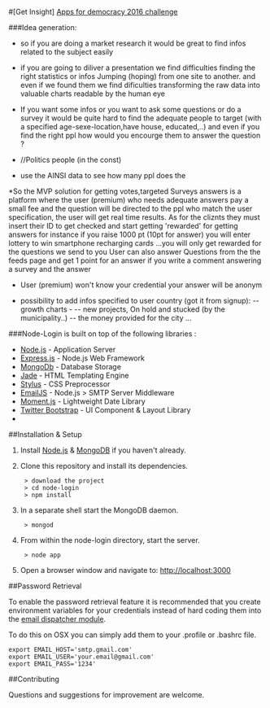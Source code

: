 #[Get Insight] [Apps for democracy 2016 challenge](http://appsfordemocracy.tn/) 

###Idea generation:

* so if you are doing a market research it would be great to find infos related to the subject easily

* if you are going to diliver a presentation we find difficulties finding the right statistics or infos Jumping (hoping) from one site to another.
and even if we found them we find dificulties transforming the raw data into valuable charts readable by the human eye

* If you want some infos or you want to ask some questions or do a survey it would be quite hard to find the adequate people to target (with a specified age-sexe-location,have house, educated,..) and even if you find the right ppl how would you encourge them to answer the question ?

* //Politics people (in the const)

* use the AINSI data to see how many ppl does the  

*So the MVP solution for getting votes,targeted Surveys answers is a platform where the user (premium) who needs adequate answers pay a small fee and the question will be directed to the ppl who match the user specification, the user will get real time results.
As for the cliznts they must insert their ID to get checked and start getting 'rewarded' for getting answers
for instance if you raise 1000 pt (10pt for answer) you will enter lottery to win smartphone recharging cards ...you will only get rewarded for the questions we send to you 
User can also answer Questions from the the feeds page and get 1 point for an answer 
if you write a comment answering a survey and the answer 

* User (premium) won't know your credential your answer will be anonym

* possibility to add infos specified to user country (got it from signup):
-- growth charts -
-- new projects, On hold and stucked (by the municipality..) 
-- the money provided for the city
...



###Node-Login is built on top of the following libraries :

* [Node.js](http://nodejs.org/) - Application Server
* [Express.js](http://expressjs.com/) - Node.js Web Framework
* [MongoDb](http://mongodb.org/) - Database Storage
* [Jade](http://jade-lang.com/) - HTML Templating Engine
* [Stylus](http://stylus-lang.com/) - CSS Preprocessor
* [EmailJS](http://github.com/eleith/emailjs) - Node.js > SMTP Server Middleware
* [Moment.js](http://momentjs.com/) - Lightweight Date Library
* [Twitter Bootstrap](http://twitter.github.com/bootstrap/) - UI Component & Layout Library
*


##Installation & Setup
1. Install [Node.js](https://nodejs.org/) & [MongoDB](https://www.mongodb.org/) if you haven't already.
2. Clone this repository and install its dependencies.
		
		> download the project
		> cd node-login
		> npm install
		
3. In a separate shell start the MongoDB daemon.

		> mongod

4. From within the node-login directory, start the server.

		> node app
		
5. Open a browser window and navigate to: [http://localhost:3000](http://localhost:3000)

##Password Retrieval

To enable the password retrieval feature it is recommended that you create environment variables for your credentials instead of hard coding them into the [email dispatcher module](https://github.com/braitsch/node-login/blob/master/app/server/modules/email-dispatcher.js).

To do this on OSX you can simply add them to your .profile or .bashrc file.

	export EMAIL_HOST='smtp.gmail.com'
	export EMAIL_USER='your.email@gmail.com'
	export EMAIL_PASS='1234'


##Contributing

Questions and suggestions for improvement are welcome.
